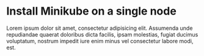 # Install Minikube on a single node

Lorem ipsum dolor sit amet, consectetur adipisicing elit. Assumenda unde repudiandae quaerat doloribus dicta facilis, ipsam molestias, fugiat ducimus voluptatum, nostrum impedit iure enim minus vel consectetur labore modi, est.